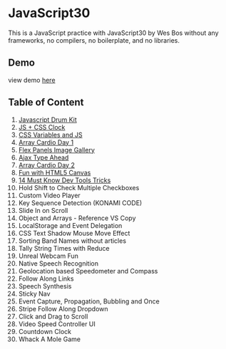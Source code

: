 # JavaScript30

This is a JavaScript practice with JavaScript30 by Wes Bos without any frameworks, no compilers, no boilerplate, and no libraries.

## Demo
view demo [here](https://huiclaire.github.io/JavaScript30/)

## Table of Content
1. [Javascript Drum Kit](https://github.com/Huiclaire/JavaScript30/tree/master/01-JavaScript_Drum_Kit)
2. [JS + CSS Clock](https://github.com/Huiclaire/JavaScript30/tree/master/02-JS_and_CSS_Clock)
3. [CSS Variables and JS](https://github.com/Huiclaire/JavaScript30/tree/master/03-CSS_Variables)
4. [Array Cardio Day 1](https://github.com/Huiclaire/JavaScript30/tree/master/04-Array_Cardio_Day_1)
5. [Flex Panels Image Gallery](https://github.com/Huiclaire/JavaScript30/tree/master/05-Flex_Panel_Gallery)
6. [Ajax Type Ahead](https://github.com/Huiclaire/JavaScript30/tree/master/06-Type_Ahead)
7. [Array Cardio Day 2](https://github.com/Huiclaire/JavaScript30/tree/master/07-Array_Cardio_Day_2)
8. [Fun with HTML5 Canvas](https://github.com/Huiclaire/JavaScript30/tree/master/08-Fun_with_HTML5_Canvas)
9. [14 Must Know Dev Tools Tricks](https://github.com/Huiclaire/JavaScript30/tree/master/09-Dev_Tools_Domination)
10. Hold Shift to Check Multiple Checkboxes
11. Custom Video Player
12. Key Sequence Detection (KONAMI CODE)
13. Slide In on Scroll
14. Object and Arrays - Reference VS Copy
15. LocalStorage and Event Delegation
16. CSS Text Shadow Mouse Move Effect
17. Sorting Band Names without articles
18. Tally String Times with Reduce
19. Unreal Webcam Fun
20. Native Speech Recognition
21. Geolocation based Speedometer and Compass
22. Follow Along Links
23. Speech Synthesis
24. Sticky Nav
25. Event Capture, Propagation, Bubbling and Once
26. Stripe Follow Along Dropdown
27. Click and Drag to Scroll
28. Video Speed Controller UI
29. Countdown Clock
30. Whack A Mole Game
